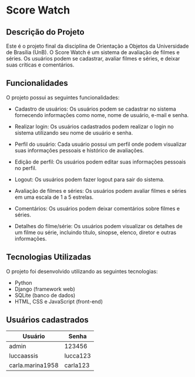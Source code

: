 # Score Watch

## Descrição do Projeto

Este é o projeto final da disciplina de Orientação a Objetos da Universidade de Brasília (UnB). O Score Watch é um sistema de avaliação de filmes e séries. Os usuários podem se cadastrar, avaliar filmes e séries, e deixar suas críticas e comentários.

## Funcionalidades

O projeto possui as seguintes funcionalidades:

- Cadastro de usuários: Os usuários podem se cadastrar no sistema fornecendo informações como nome, nome de usuário, e-mail e senha.

- Realizar login: Os usuários cadastrados podem realizar o login no sistema utilizando seu nome de usuário e senha.

- Perfil do usuário: Cada usuário possui um perfil onde podem visualizar suas informações pessoais e histórico de avaliações.

- Edição de perfil: Os usuários podem editar suas informações pessoais no perfil.

- Logout: Os usuários podem fazer logout para sair do sistema.

- Avaliação de filmes e séries: Os usuários podem avaliar filmes e séries em uma escala de 1 a 5 estrelas.

- Comentários: Os usuários podem deixar comentários sobre filmes e séries.

- Detalhes do filme/série: Os usuários podem visualizar os detalhes de um filme ou série, incluindo título, sinopse, elenco, diretor e outras informações.

## Tecnologias Utilizadas

O projeto foi desenvolvido utilizando as seguintes tecnologias:

- Python
- Django (framework web)
- SQLite (banco de dados)
- HTML, CSS e JavaScript (front-end)

## Usuários cadastrados

| Usuário             | Senha       |
|---------------------|-------------|
| admin               | 123456      |
| luccaassis          | lucca123    |
| carla.marina1958    | carla123    |
